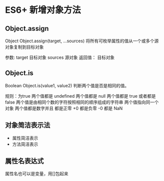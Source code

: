 # ES6+ 新增对象方法

## Object.assign
Object Object.assign(target, ...sources) 将所有可枚举属性的值从一个或多个源对象复制到目标对象

参数:
    target
        目标对象
    sources
        源对象
返回值：
    目标对象

## Object.is
Boolean Object.is(value1, value2) 判断两个值是否是相同的值。 

规则：为true
    两个值都是 undefined
    两个值都是 null
    两个值都是 true 或者都是 false
    两个值是由相同个数的字符按照相同的顺序组成的字符串
    两个值指向同一个对象
    两个值都是数字并且
        都是正零 +0
        都是负零 -0
        都是 NaN

## 对象简洁表示法
- 属性简洁表示
- 方法简洁表示

## 属性名表达式

属性名也可以是变量，用[]包起来